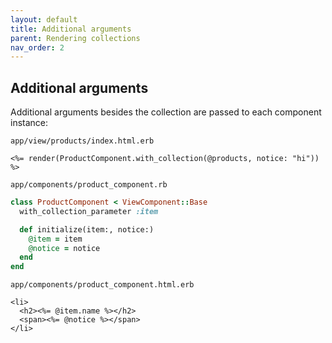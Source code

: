 ```yaml
---
layout: default
title: Additional arguments
parent: Rendering collections
nav_order: 2
---
```


## Additional arguments

Additional arguments besides the collection are passed to each component instance:

`app/view/products/index.html.erb`

```text
<%= render(ProductComponent.with_collection(@products, notice: "hi")) %>
```

`app/components/product_component.rb`

```ruby
class ProductComponent < ViewComponent::Base
  with_collection_parameter :item

  def initialize(item:, notice:)
    @item = item
    @notice = notice
  end
end
```

`app/components/product_component.html.erb`

```text
<li>
  <h2><%= @item.name %></h2>
  <span><%= @notice %></span>
</li>
```
